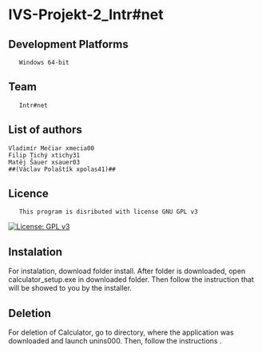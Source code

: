 # IVS-Projekt-2_Intr#net

## Development Platforms

       Windows 64-bit

## Team

       Intr#net

## List of authors

    Vladimír Mečiar xmecia00
    Filip Tichý xtichy31
    Matěj Šauer xsauer03
    ##(Václav Polaštík xpolas41)##

## Licence

       This program is disributed with license GNU GPL v3

[![License: GPL v3](https://img.shields.io/badge/License-GPLv3-blue.svg)](https://www.gnu.org/licenses/gpl-3.0)

## Instalation

For instalation, download folder install.
After folder is downloaded,  open calculator_setup.exe in downloaded folder. 
Then follow the instruction that will be showed to you by the installer.


## Deletion

For deletion of Calculator, go to directory, where the application was downloaded and launch unins000.
Then, follow the instructions  .
